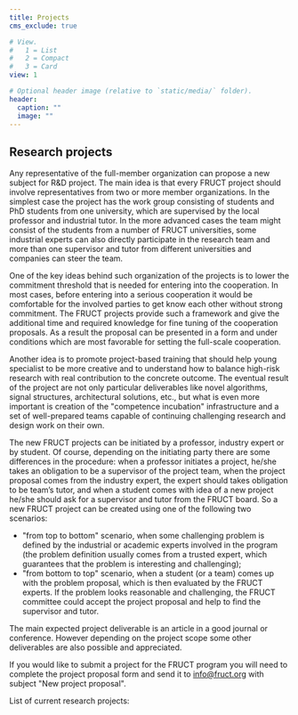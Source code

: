 ```yaml
---
title: Projects
cms_exclude: true

# View.
#   1 = List
#   2 = Compact
#   3 = Card
view: 1

# Optional header image (relative to `static/media/` folder).
header:
  caption: ""
  image: ""
---
```


## Research projects

Any representative of the full-member organization can propose a new subject for R&D project. The main idea is that every FRUCT project should involve representatives from two or more member organizations. In the simplest case the project has the work group consisting of students and PhD students from one university, which are supervised by the local professor and industrial tutor. In the more advanced cases the team might consist of the students from a number of FRUCT universities, some industrial experts can also directly participate in the research team and more than one supervisor and tutor from different universities and companies can steer the team.

One of the key ideas behind such organization of the projects is to lower the commitment threshold that is needed for entering into the cooperation. In most cases, before entering into a serious cooperation it would be comfortable for the involved parties to get know each other without strong commitment. The FRUCT projects provide such a framework and give the additional time and required knowledge for fine tuning of the cooperation proposals. As a result the proposal can be presented in a form and under conditions which are most favorable for setting the full-scale cooperation.

Another idea is to promote project-based training that should help young specialist to be more creative and to understand how to balance high-risk research with real contribution to the concrete outcome. The eventual result of the project are not only particular deliverables like novel algorithms, signal structures, architectural solutions, etc., but what is even more important is creation of the "competence incubation" infrastructure and a set of well-prepared teams capable of continuing challenging research and design work on their own.

The new FRUCT projects can be initiated by a professor, industry expert or by student. Of course, depending on the initiating party there are some differences in the procedure: when a professor initiates a project, he/she takes an obligation to be a supervisor of the project team, when the project proposal comes from the industry expert, the expert should takes obligation to be team’s tutor, and when a student comes with idea of a new project he/she should ask for a supervisor and tutor from the FRUCT board. So a new FRUCT project can be created using one of the following two scenarios:

- "from top to bottom" scenario, when some challenging problem is defined by the industrial or academic experts involved in the program (the problem definition usually comes from a trusted expert, which guarantees that the problem is interesting and challenging);
- "from bottom to top" scenario, when a student (or a team) comes up with the problem proposal, which is then evaluated by the FRUCT experts. If the problem looks reasonable and   challenging, the FRUCT committee could accept the project proposal and help to find the supervisor and tutor.

The main expected project deliverable is an article in a good journal or conference. However depending on the project scope some other deliverables are also possible and appreciated.

If you would like to submit a project for the FRUCT program you will need to complete the project proposal form and send it to <info@fruct.org> with subject "New project proposal".

List of current research projects: